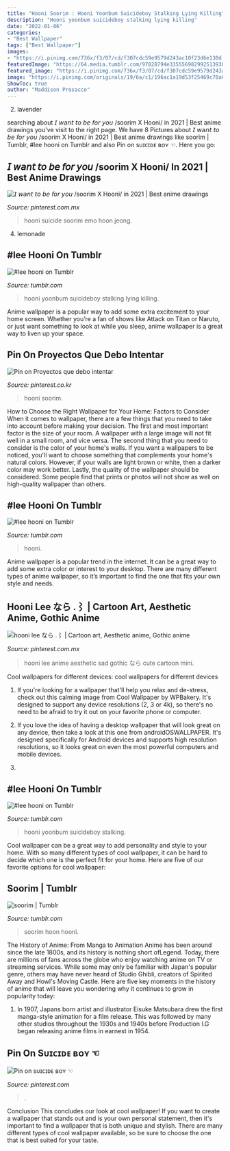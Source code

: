 ```yaml
---
title: "Hooni Soorim : Hooni Yoonbum Suicideboy Stalking Lying Killing"
description: "Hooni yoonbum suicideboy stalking lying killing"
date: "2022-01-06"
categories:
- "Best Wallpaper"
tags: ["Best Wallpaper"]
images:
- "https://i.pinimg.com/736x/f3/07/cd/f307cdc59e9579d243ac10f23d6e130d.jpg"
featuredImage: "https://64.media.tumblr.com/97828794e3355569829925139380dca1/ac7abf1166125450-ff/s1280x1920/7ebdf4c4b8ef325bca72007914321a515568070c.jpg"
featured_image: "https://i.pinimg.com/736x/f3/07/cd/f307cdc59e9579d243ac10f23d6e130d.jpg"
image: "https://i.pinimg.com/originals/19/6a/c1/196ac1a19d53f25469c70a08bc5d039c.jpg"
ShowToc: true
author: "Maddison Prosacco"
---
```



2. lavender 

	

		
searching about 𝘐 𝘸𝘢𝘯𝘵 𝘵𝘰 𝘣𝘦 𝘧𝘰𝘳 𝘺𝘰𝘶 /soorim X Hooni/ in 2021 | Best anime drawings you've visit to the right page. We have 8 Pictures about 𝘐 𝘸𝘢𝘯𝘵 𝘵𝘰 𝘣𝘦 𝘧𝘰𝘳 𝘺𝘰𝘶 /soorim X Hooni/ in 2021 | Best anime drawings like soorim | Tumblr, #lee hooni on Tumblr and also Pin on sᴜɪᴄɪᴅᴇ ʙᴏʏ ☜︎. Here you go:
		
    
## 𝘐 𝘸𝘢𝘯𝘵 𝘵𝘰 𝘣𝘦 𝘧𝘰𝘳 𝘺𝘰𝘶 /soorim X Hooni/ In 2021 | Best Anime Drawings

<img loading=lazy src="https://i.pinimg.com/originals/ad/e9/13/ade913463dbe54567b087444b6458eb5.jpg" onerror="this.onerror=null;this.src='https://tse1.mm.bing.net/th?id=OIP.MjKuqY41p3yTgZ8KIiOR7QHaHa&amp;pid=15.1';" alt="𝘐 𝘸𝘢𝘯𝘵 𝘵𝘰 𝘣𝘦 𝘧𝘰𝘳 𝘺𝘰𝘶 /soorim X Hooni/ in 2021 | Best anime drawings">

_Source: pinterest.com.mx_

>hooni suicide soorim emo hoon jeong. 

	

4. lemonade 

    
## #lee Hooni On Tumblr

<img loading=lazy src="https://64.media.tumblr.com/97828794e3355569829925139380dca1/ac7abf1166125450-ff/s500x750/5259918ae0c17d84857255517f6c056c66d3344e.jpg" onerror="this.onerror=null;this.src='https://tse1.mm.bing.net/th?id=OIP.3TmAetAUlQp3uFVjswtaSQAAAA&amp;pid=15.1';" alt="#lee hooni on Tumblr">

_Source: tumblr.com_

>hooni yoonbum suicideboy stalking lying killing. 

	

Anime wallpaper is a popular way to add some extra excitement to your home screen. Whether you’re a fan of shows like Attack on Titan or Naruto, or just want something to look at while you sleep, anime wallpaper is a great way to liven up your space.

    
## Pin On Proyectos Que Debo Intentar

<img loading=lazy src="https://i.pinimg.com/originals/19/6a/c1/196ac1a19d53f25469c70a08bc5d039c.jpg" onerror="this.onerror=null;this.src='https://tse1.mm.bing.net/th?id=OIP.-qDtylAD1-GPri0xSh3hXwAAAA&amp;pid=15.1';" alt="Pin on Proyectos que debo intentar">

_Source: pinterest.co.kr_

>hooni soorim. 

	

How to Choose the Right Wallpaper for Your Home: Factors to Consider
When it comes to wallpaper, there are a few things that you need to take into account before making your decision. The first and most important factor is the size of your room. A wallpaper with a large image will not fit well in a small room, and vice versa. 
The second thing that you need to consider is the color of your home's walls. If you want a wallpapers to be noticed, you'll want to choose something that complements your home's natural colors. However, if your walls are light brown or white, then a darker color may work better. 
Lastly, the quality of the wallpaper should be considered. Some people find that prints or photos will not show as well on high-quality wallpaper than others.

    
## #lee Hooni On Tumblr

<img loading=lazy src="https://64.media.tumblr.com/527b2e217e5ed1a8f0e5da1140fc27d0/0499eca52306e16f-6d/s640x960/2ff767c6bcc8bae4ca3b119e0cecc4e97ad00831.jpg" onerror="this.onerror=null;this.src='https://tse2.mm.bing.net/th?id=OIP.uPKzl6IlJKzNPqE50rJ0awHaHa&amp;pid=15.1';" alt="#lee hooni on Tumblr">

_Source: tumblr.com_

>hooni. 

	

Anime wallpaper is a popular trend in the internet. It can be a great way to add some extra color or interest to your desktop. There are many different types of anime wallpaper, so it’s important to find the one that fits your own style and needs.

    
## Hooni Lee なら .⌇ | Cartoon Art, Aesthetic Anime, Gothic Anime

<img loading=lazy src="https://i.pinimg.com/736x/f3/07/cd/f307cdc59e9579d243ac10f23d6e130d.jpg" onerror="this.onerror=null;this.src='https://tse3.mm.bing.net/th?id=OIP.1sdCnPf8e6rDRdwi__qawgHaHa&amp;pid=15.1';" alt="hooni lee なら .⌇ | Cartoon art, Aesthetic anime, Gothic anime">

_Source: pinterest.com.mx_

>hooni lee anime aesthetic sad gothic なら cute cartoon mini. 

	

Cool wallpapers for different devices:
cool wallpapers for different devices 

1. If you're looking for a wallpaper that'll help you relax and de-stress, check out this calming image from Cool Wallpaper by WPBakery. It's designed to support any device resolutions (2, 3 or 4k), so there's no need to be afraid to try it out on your favorite phone or computer.

2. If you love the idea of having a desktop wallpaper that will look great on any device, then take a look at this one from androidOSWALLPAPER. It's designed specifically for Android devices and supports high resolution resolutions, so it looks great on even the most powerful computers and mobile devices.

3.

    
## #lee Hooni On Tumblr

<img loading=lazy src="https://64.media.tumblr.com/97828794e3355569829925139380dca1/ac7abf1166125450-ff/s1280x1920/7ebdf4c4b8ef325bca72007914321a515568070c.jpg" onerror="this.onerror=null;this.src='https://tse3.mm.bing.net/th?id=OIP.Bu19a-74Wa_e0P5PYWYhWwHaNK&amp;pid=15.1';" alt="#lee hooni on Tumblr">

_Source: tumblr.com_

>hooni yoonbum suicideboy stalking. 

	

Cool wallpaper can be a great way to add personality and style to your home. With so many different types of cool wallpaper, it can be hard to decide which one is the perfect fit for your home. Here are five of our favorite options for cool wallpaper: 

    
## Soorim | Tumblr

<img loading=lazy src="https://66.media.tumblr.com/90539208d082ce8b84389a8d303de4de/tumblr_pr22lnA2av1uxk3i8o1_640.png" onerror="this.onerror=null;this.src='https://tse4.mm.bing.net/th?id=OIP.wAJa2XHqmpo2khcXjrMFwwHaHv&amp;pid=15.1';" alt="soorim | Tumblr">

_Source: tumblr.com_

>soorim hoon hooni. 

	

The History of Anime: From Manga to Animation
Anime has been around since the late 1800s, and its history is nothing short ofLegend. Today, there are millions of fans across the globe who enjoy watching anime on TV or streaming services. While some may only be familiar with Japan's popular genre, others may have never heard of Studio Ghibli, creators of Spirited Away and Howl's Moving Castle. Here are five key moments in the history of anime that will leave you wondering why it continues to grow in popularity today:
1) In 1907, Japans born artist and illustrator Eisuke Matsubara drew the first manga-style animation for a film release. This was followed by many other studios throughout the 1930s and 1940s before Production I.G began releasing anime films in earnest in 1954.

    
## Pin On Sᴜɪᴄɪᴅᴇ ʙᴏʏ ☜︎

<img loading=lazy src="https://i.pinimg.com/736x/dc/da/c0/dcdac0ddd347655b8a3bada45cc4fd85.jpg" onerror="this.onerror=null;this.src='https://tse2.mm.bing.net/th?id=OIP.TnMcPy8_bz36OexJZUrlNwHaQd&amp;pid=15.1';" alt="Pin on sᴜɪᴄɪᴅᴇ ʙᴏʏ ☜︎">

_Source: pinterest.com_

>. 

	

Conclusion
This concludes our look at cool wallpaper! If you want to create a wallpaper that stands out and is your own personal statement, then it's important to find a wallpaper that is both unique and stylish. There are many different types of cool wallpaper available, so be sure to choose the one that is best suited for your taste.

